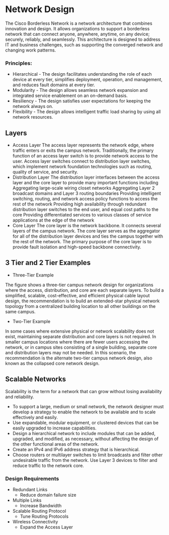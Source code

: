 # Network Design
The Cisco Borderless Network is a network architecture that combines innovation and design. It allows organizations to support a borderless network that can connect anyone, anywhere, anytime, on any device; securely, reliably, and seamlessly. This architecture is designed to address IT and business challenges, such as supporting the converged network and changing work patterns.

### Principles:
- Hierarchical - The design facilitates understanding the role of each device at every tier, simplifies deployment, operation, and management, and reduces fault domains at every tier.
- Modularity - The design allows seamless network expansion and integrated service enablement on an on-demand basis.
- Resiliency - The design satisfies user expectations for keeping the network always on.
- Flexibility - The design allows intelligent traffic load sharing by using all network resources.

## Layers
- Access Layer
The access layer represents the network edge, where traffic enters or exits the campus network. Traditionally, the primary function of an access layer switch is to provide network access to the user. Access layer switches connect to distribution layer switches, which implement network foundation technologies such as routing, quality of service, and security.
- Distribution Layer
The distribution layer interfaces between the access layer and the core layer to provide many important functions including Aggregating large-scale wiring closet networks
Aggregating Layer 2 broadcast domains and Layer 3 routing boundaries
Providing intelligent switching, routing, and network access policy functions to access the rest of the network
Providing high availability through redundant distribution layer switches to the end user, and equal cost paths to the core
Providing differentiated services to various classes of service applications at the edge of the network
- Core Layer
The core layer is the network backbone. It connects several layers of the campus network. The core layer serves as the aggregator for all of the distribution layer devices and ties the campus together with the rest of the network. The primary purpose of the core layer is to provide fault isolation and high-speed backbone connectivity.

## 3 Tier and 2 Tier Examples
- Three-Tier Example

The figure shows a three-tier campus network design for organizations where the access, distribution, and core are each separate layers. To build a simplified, scalable, cost-effective, and efficient physical cable layout design, the recommendation is to build an extended-star physical network topology from a centralized building location to all other buildings on the same campus.

- Two-Tier Example

In some cases where extensive physical or network scalability does not exist, maintaining separate distribution and core layers is not required. In smaller campus locations where there are fewer users accessing the network, or in campus sites consisting of a single building, separate core and distribution layers may not be needed. In this scenario, the recommendation is the alternate two-tier campus network design, also known as the collapsed core network design.

## Scalable Networks
Scalability is the term for a network that can grow without losing availability and reliability.
- To support a large, medium or small network, the network designer must develop a strategy to enable the network to be available and to scale effectively and easily.
- Use expandable, modular equipment, or clustered devices that can be easily upgraded to increase capabilities.
- Design a hierarchical network to include modules that can be added, upgraded, and modified, as necessary, without affecting the design of the other functional areas of the network.
- Create an IPv4 and IPv6 address strategy that is hierarchical.
- Choose routers or multilayer switches to limit broadcasts and filter other undesirable traffic from the network. Use Layer 3 devices to filter and reduce traffic to the network core.

### Design Requirements
- Redundant Links
    - Reduce domain failure size
- Multiple Links
    - Increase Bandwidth
- Scalable Routing Protocol
    - Tune Routing Protocols
- Wireless Connectivity
    - Expand the Access Layer

